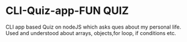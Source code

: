 # CLI-Quiz-app-FUN QUIZ
CLI app based Quiz on nodeJS which asks ques about my personal life.
Used and understood about arrays, objects,for loop, if conditions etc.
